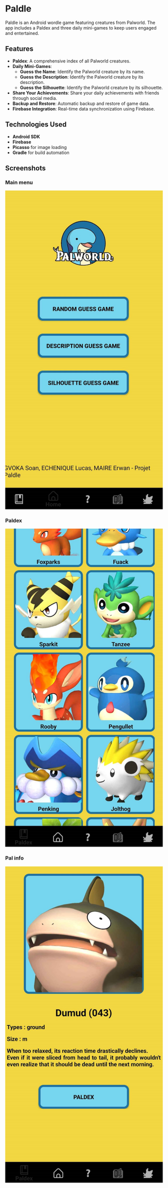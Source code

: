 # Paldle

Paldle is an Android wordle game featuring creatures from Palworld. The app includes a Paldex and three daily mini-games to keep users engaged and entertained.

## Features

- **Paldex**: A comprehensive index of all Palworld creatures.
- **Daily Mini-Games**:
  - **Guess the Name**: Identify the Palworld creature by its name.
  - **Guess the Description**: Identify the Palworld creature by its description.
  - **Guess the Silhouette**: Identify the Palworld creature by its silhouette.
- **Share Your Achievements**: Share your daily achievements with friends through social media.
- **Backup and Restore**: Automatic backup and restore of game data.
- **Firebase Integration**: Real-time data synchronization using Firebase.

## Technologies Used

- **Android SDK**
- **Firebase**
- **Picasso** for image loading
- **Gradle** for build automation

## Screenshots

### Main menu
![Main menu](./main_menu.jpg)

### Paldex
![Paldex](./paldex.jpg)

### Pal info
![Pal info](./pal_info.jpg)
